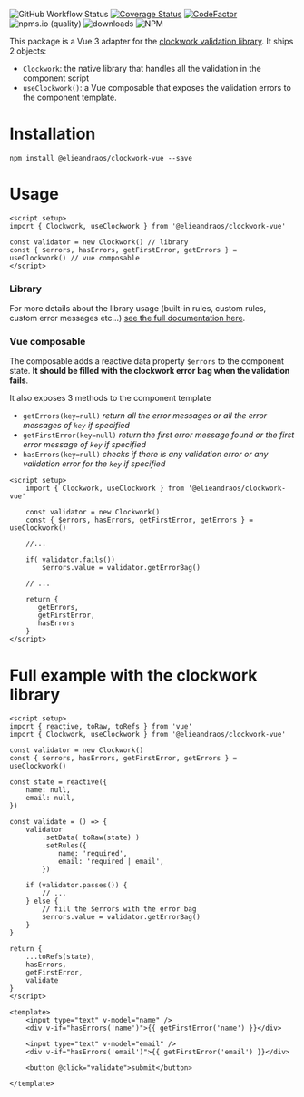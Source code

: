 ![GitHub Workflow Status](https://img.shields.io/github/workflow/status/elieandraos/clockwork-vue/CI)
[![Coverage Status](https://coveralls.io/repos/github/elieandraos/clockwork-vue/badge.svg?branch=main)](https://coveralls.io/github/elieandraos/clockwork-vue?branch=main)
[![CodeFactor](https://www.codefactor.io/repository/github/elieandraos/clockwork-vue/badge)](https://www.codefactor.io/repository/github/elieandraos/clockwork-vue)
![npms.io (quality)](https://img.shields.io/npms-io/quality-score/@elieandraos/clockwork-vue)
![downloads](https://img.shields.io/npm/dt/@elieandraos/clockwork-vue)
![NPM](https://img.shields.io/npm/l/@elieandraos/clockwork-vue)

This package is a Vue 3 adapter for the [clockwork validation library](https://github.com/elieandraos/clockwork).
It ships 2 objects: 
- `Clockwork`: the native library that handles all the validation in the component script
- `useClockwork()`: a Vue composable that exposes the validation errors to the component template.

# Installation
```shell
npm install @elieandraos/clockwork-vue --save
```

# Usage
```vue
<script setup>
import { Clockwork, useClockwork } from '@elieandraos/clockwork-vue'

const validator = new Clockwork() // library
const { $errors, hasErrors, getFirstError, getErrors } = useClockwork() // vue composable
</script>
```

### Library
For more details about the library usage (built-in rules, custom rules, custom error messages etc...) 
[see the full documentation here](https://github.com/elieandraos/clockwork#readme). 

### Vue composable
The composable adds a reactive data property `$errors` to the component state. 
**It should be filled with the clockwork error bag when the validation fails**.

It also exposes 3 methods to the component template
- `getErrors(key=null)` _return all the error messages or all the error messages of `key` if specified_
- `getFirstError(key=null)` _return the first error message found or the first error message of `key` if specified_
- `hasErrors(key=null)` _checks if there is any validation error or any validation error for the `key` if specified_

```vue
<script setup>
    import { Clockwork, useClockwork } from '@elieandraos/clockwork-vue'
    
    const validator = new Clockwork()
    const { $errors, hasErrors, getFirstError, getErrors } = useClockwork()

    //...
    
    if( validator.fails())
        $errors.value = validator.getErrorBag()
    
    // ...
    
    return {
       getErrors,
       getFirstError,
       hasErrors
    }
</script>
```

# Full example with the clockwork library
```vue
<script setup>
import { reactive, toRaw, toRefs } from 'vue'
import { Clockwork, useClockwork } from '@elieandraos/clockwork-vue'

const validator = new Clockwork()
const { $errors, hasErrors, getFirstError, getErrors } = useClockwork()

const state = reactive({
    name: null,
    email: null,
})

const validate = () => {
    validator
        .setData( toRaw(state) )
        .setRules({
            name: 'required',
            email: 'required | email',
        })

    if (validator.passes()) {
        // ...
    } else {
        // fill the $errors with the error bag
        $errors.value = validator.getErrorBag()
    }
}

return {
    ...toRefs(state),
    hasErrors,
    getFirstError,
    validate
}
</script>

<template>
    <input type="text" v-model="name" />
    <div v-if="hasErrors('name')">{{ getFirstError('name') }}</div>

    <input type="text" v-model="email" />
    <div v-if="hasErrors('email')">{{ getFirstError('email') }}</div>
    
    <button @click="validate">submit</button>
    
</template>
```
